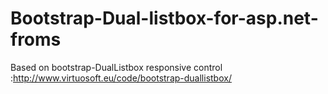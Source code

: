Bootstrap-Dual-listbox-for-asp.net-froms
========================================

Based on bootstrap-DualListbox responsive control :http://www.virtuosoft.eu/code/bootstrap-duallistbox/ 
